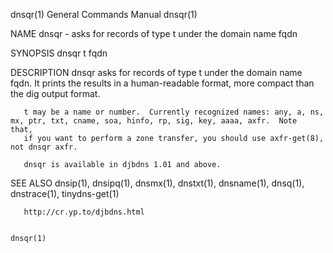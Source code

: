 dnsqr(1)                                                      General Commands Manual                                                     dnsqr(1)

NAME
       dnsqr - asks for records of type t under the domain name fqdn

SYNOPSIS
       dnsqr t fqdn

DESCRIPTION
       dnsqr  asks  for records of type t under the domain name fqdn.  It prints the results in a human-readable format, more compact than the dig
       output format.

       t may be a name or number.  Currently recognized names: any, a, ns, mx, ptr, txt, cname, soa, hinfo, rp, sig, key, aaaa, axfr.  Note  that,
       if you want to perform a zone transfer, you should use axfr-get(8), not dnsqr axfr.

       dnsqr is available in djbdns 1.01 and above.

SEE ALSO
       dnsip(1), dnsipq(1), dnsmx(1), dnstxt(1), dnsname(1), dnsq(1), dnstrace(1), tinydns-get(1)

       http://cr.yp.to/djbdns.html

                                                                                                                                          dnsqr(1)

